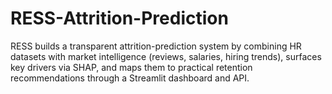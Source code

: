 # RESS-Attrition-Prediction
RESS builds a transparent attrition-prediction system by combining HR datasets with market intelligence (reviews, salaries, hiring trends), surfaces key drivers via SHAP, and maps them to practical retention recommendations through a Streamlit dashboard and API.
